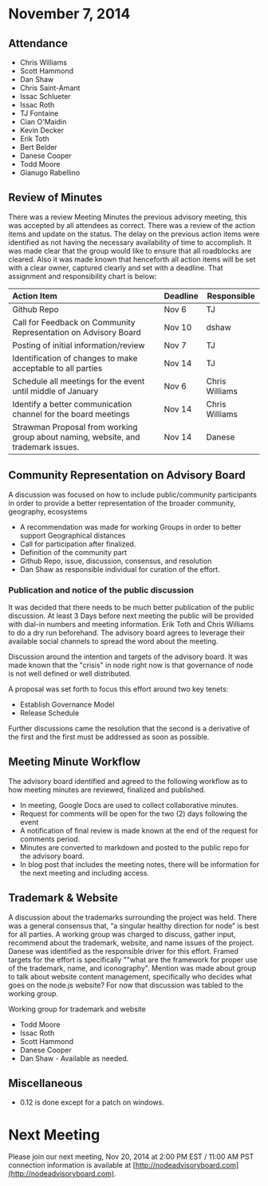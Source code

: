# November 7, 2014

## Attendance

* Chris Williams
* Scott Hammond
* Dan Shaw
* Chris Saint-Amant
* Issac Schlueter
* Issac Roth
* TJ Fontaine
* Cian O'Maidin
* Kevin Decker
* Erik Toth
* Bert Belder
* Danese Cooper
* Todd Moore
* Gianugo Rabellino

## Review of Minutes

There was a review Meeting Minutes the previous advisory meeting, this was accepted by all attendees as correct. There was a review of the action items and update on the status. The delay on the previous action items were identified as not having the necessary availability of time to accomplish. It was made clear that the group would like to ensure that all roadblocks are cleared. Also it was made known that henceforth all action items will be set with a clear owner, captured clearly and set with a deadline. That assignment and responsibility chart is below:

| Action Item | Deadline | Responsible |
|:------------|----------|-------------|
| Github Repo | Nov 6 | TJ |
| Call for Feedback on Community Representation on Advisory Board | Nov 10 | dshaw |
| Posting of initial information/review | Nov 7 | TJ |
| Identification of changes to make acceptable to all parties | Nov 14 | TJ |
| Schedule all meetings for the event until middle of January | Nov 6 | Chris Williams |
| Identify a better communication channel for the board meetings | Nov 14 | Chris Williams |
| Strawman Proposal from working group about naming, website, and trademark issues. | Nov 14 | Danese |

## Community Representation on Advisory Board

A discussion was focused on how to include public/community participants in order to provide a better representation of the broader community, geography, ecosystems
  * A recommendation was made for working Groups in order to better support Geographical distances
  * Call for participation after finalized.
  * Definition of the community part
  * Github Repo, issue, discussion, consensus, and resolution
  * Dan Shaw as responsible individual for curation of the effort.

### Publication and notice of the public discussion
It was decided that there needs to be much better publication of the public discussion. At least 3 Days before next meeting the public will be provided with dial-in numbers and meeting information. Erik Toth and Chris Williams to do a dry run beforehand. The advisory board agrees to leverage their available social channels to spread the word about the meeting.



Discussion around the intention and targets of the advisory board. It was made known that the "crisis" in node right now is that governance of node is not well defined or well distributed.

A proposal was set forth to focus this effort around two key tenets:

* Establish Governance Model
* Release Schedule

Further discussions came the resolution that the second is a derivative of the first and the first must be addressed as soon as possible.

## Meeting Minute Workflow
The advisory board identified and agreed to the following workflow as to how meeting minutes are reviewed, finalized and published.

* In meeting, Google Docs are used to collect collaborative minutes.
* Request for comments will be open for the two (2) days following the event
* A notification of final review is made known at the end of the request for comments period.
* Minutes are converted to markdown and posted to the public repo for the advisory board.
* In blog post that includes the meeting notes, there will be information for the next meeting and including access.

## Trademark & Website
A discussion about the trademarks surrounding the project was held. There was a general consensus that, “a singular healthy direction for node” is best for all parties. A working group was charged to discuss, gather input, recommend about the trademark, website, and name issues of the project. Danese was identified as the responsible driver for this effort. Framed targets for the effort is specifically ""what are the framework for proper use of the trademark, name, and iconography". Mention was made about group to talk about website content management, specifically who decides what goes on the node.js website? For now that discussion was tabled to the working group.

Working group for trademark and website

* Todd Moore
* Issac Roth
* Scott Hammond
* Danese Cooper
* Dan Shaw - Available as needed.


## Miscellaneous
* 0.12 is done except for a patch on windows.

# Next Meeting

Please join our next meeting, Nov 20, 2014 at 2:00 PM EST / 11:00 AM PST connection information is available at [http://nodeadvisoryboard.com](http://nodeadvisoryboard.com).